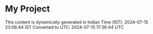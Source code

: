 # My Project

This content is dynamically generated in Indian Time (IST): 2024-07-15 23:06:44 IST
Converted to UTC: 2024-07-15 17:36:44 UTC
